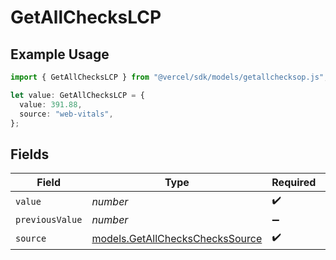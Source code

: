 # GetAllChecksLCP

## Example Usage

```typescript
import { GetAllChecksLCP } from "@vercel/sdk/models/getallchecksop.js";

let value: GetAllChecksLCP = {
  value: 391.88,
  source: "web-vitals",
};
```

## Fields

| Field                                                                    | Type                                                                     | Required                                                                 | Description                                                              |
| ------------------------------------------------------------------------ | ------------------------------------------------------------------------ | ------------------------------------------------------------------------ | ------------------------------------------------------------------------ |
| `value`                                                                  | *number*                                                                 | :heavy_check_mark:                                                       | N/A                                                                      |
| `previousValue`                                                          | *number*                                                                 | :heavy_minus_sign:                                                       | N/A                                                                      |
| `source`                                                                 | [models.GetAllChecksChecksSource](../models/getallcheckscheckssource.md) | :heavy_check_mark:                                                       | N/A                                                                      |